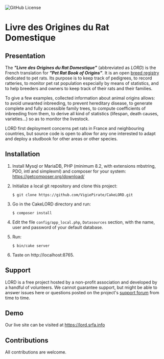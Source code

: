 ![GitHub License](https://img.shields.io/github/license/VigiePirate/CakeLORD)

# Livre des Origines du Rat Domestique

## Presentation

The ***"Livre des Origines du Rat Domestique"*** (abbreviated as *LORD*) is the French translation for ***"Pet Rat Book of Origins"***. It is an open [breed registry](https://en.wikipedia.org/wiki/Breed_registry) dedicated to pet rats. Its purpose is to keep track of pedigrees, to record ratteries, to monitor pet rat population especially by means of statistics, and to help breeders and owners to keep track of their rats and their families.

To give a few examples, collected information about animal origins allows: to avoid unwanted inbreeding, to prevent hereditary disease, to generate complete and fully accessible family trees, to compute coefficients of inbreeding from them, to derive all kind of statistics (lifespan, death causes, varieties...) so as to monitor the livestock.

LORD first deployment concerns pet rats in France and neighbouring countries, but source code is open to allow for any one interested to adapt and deploy a studbook for other areas or other species.

## Installation

1. Install Mysql or MariaDB, PHP (minimum 8.2, with extensions mbstring, PDO, intl and simplexml) and composer for your system: https://getcomposer.org/download/

2. Initialize a local git repository and clone this project:

       $ git clone https://github.com/VigiePirate/CakeLORD.git

3. Go in the CakeLORD directory and run:

       $ composer install

4. Edit the file `config/app_local.php`, `Datasources` section, with the name, user and password of your default database.

5. Run:

       $ bin/cake server

6. Taste on http://localhost:8765.

## Support

LORD is a free project hosted by a non-profit association and developed by a handful of volunteers. We cannot guarantee support, but might be able to answer issues here or questions posted on the project's [support forum](https://www.srfa.info/forums/forum/229-lord/) from time to time.

## Demo

Our live site can be visited at https://lord.srfa.info

## Contributions

All contributions are welcome.
